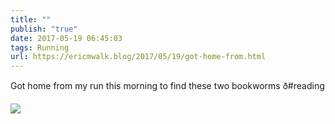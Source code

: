 ```yaml
---
title: ""
publish: "true"
date: 2017-05-19 06:45:03
tags: Running
url: https://ericmwalk.blog/2017/05/19/got-home-from.html
---
```


Got home from my run this morning to find these two bookworms ð#reading

![](https://ericmwalk.blog/uploads/2022/969a5c3855.jpg)